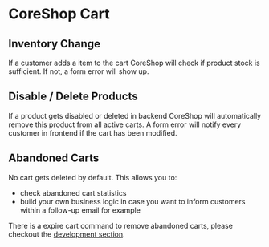 # CoreShop Cart

## Inventory Change
If a customer adds a item to the cart CoreShop will check if product stock is sufficient. If not, a form error will show up.

## Disable / Delete Products
If a product gets disabled or deleted in backend CoreShop will automatically remove this product from all active carts.
A form error will notify every customer in frontend if the cart has been modified.

## Abandoned Carts
No cart gets deleted by default. This allows you to:
- check abandoned cart statistics
- build your own business logic in case you want to inform customers within a follow-up email for example

There is a expire cart command to remove abandoned carts, please checkout the [development section](../../03_Development/04_Cart/05_Commands.md).